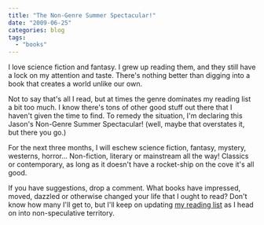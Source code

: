 ```yaml
---
title: "The Non-Genre Summer Spectacular!"
date: "2009-06-25"
categories: blog
tags:
  - "books"
---
```


I love science fiction and fantasy. I grew up reading them, and they still have a lock on my attention and taste. There's nothing better than digging into a book that creates a world unlike our own.

Not to say that's all I read, but at times the genre dominates my reading list a bit too much. I know there's tons of other good stuff out there that I haven't given the time to find. To remedy the situation, I'm declaring this Jason's Non-Genre Summer Spectacular! (well, maybe that overstates it, but there you go.)

For the next three months, I will eschew science fiction, fantasy, mystery, westerns, horror... Non-fiction, literary or mainstream all the way! Classics or contemporary, as long as it doesn't have a rocket-ship on the cove it's all good.

If you have suggestions, drop a comment. What books have impressed, moved, dazzled or otherwise changed your life that I ought to read? Don't know how many I'll get to, but I'll keep on updating [my reading list](http://jasonrclark.net/reading.aspx) as I head on into non-speculative territory.
